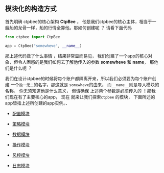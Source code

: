 ## 模块化的构造方式 

首先明确 ctpbee的核心架构  **CtpBee** ， 他是我们ctpbee的核心主体，相当于一艘船的龙骨一样，船的行情全靠他。那如何创建呢 ？ 请看下面代码 

```python
from ctpbee import CtpBee

app = CtpBee("somewheve", __name__)
```

那上述代码做了什么事情 ，结果非常显而易见， 我们创建了一个app的核心对象，但令人困惑的是我们如何去了解他传入的参数  **somewheve** 和 **__name__**， 那他们是什么呢 ？ 

我们在设计ctpbee的时候将每个账户都隔离开来，所以我们必须要为每个账户创建 一个`独一无二`的名字，那这就是 `somewheve`的由来， 而`__name__`则是导入模块的名称， 你无须知道他是什么意义， 但请确保 上述两个参数是必须传入的 ！那我们现在有了主要核心的app， 现在 就来让我们探索`ctpbee` 的模块， 下面所述的app皆指上述所创建的app实例。、

- [配置模块](modules/config.md)

- [策略模块](modules/strategy.md)

- [数据模块](modules/rec.md)

- [操作模块](modules/action.md)

- [风控模块](modules/risk.md)

- [日志模块](modules/log.md)












